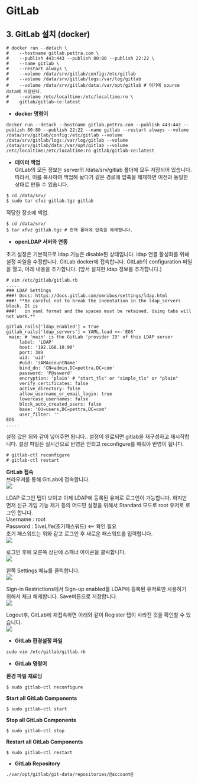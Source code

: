 # GitLab

## 3. GitLab 설치 (docker)
```
# docker run --detach \
#    --hostname gitlab.pettra.com \
#    --publish 443:443 --publish 80:80 --publish 22:22 \
#    --name gitlab \
#    --restart always \
#    --volume /data/srv/gitlab/config:/etc/gitlab
#    --volume /data/srv/gitlab/logs:/var/log/gitlab
#    --volume /data/srv/gitlab/data:/var/opt/gitlab # 여기에 source data에 저장된다.
#    --volume /etc/localtime:/etc/localtime:ro \
#    gitlab/gitlab-ce:latest
```

* **docker 명령어**
```
docker run --detach --hostname gitlab.pettra.com --publish 443:443 --publish 80:80 --publish 22:22 --name gitlab --restart always --volume /data/srv/gitlab/config:/etc/gitlab --volume /data/srv/gitlab/logs:/var/log/gitlab --volume /data/srv/gitlab/data:/var/opt/gitlab --volume /etc/localtime:/etc/localtime:ro gitlab/gitlab-ce:latest
```

* **데이터 백업**  
GitLab의 모든 정보는 server의 /data/srv/gitlab 폴더에 모두 저장되어 있습니다.
따라서, 이를 복사하여 백업해 놨다가 같은 경로에 압축을 해제하면 이전과 동일한 상태로 만들 수 있습니다.
```
$ cd /data/srv/
$ sudo tar cfvz gitlab.tgz gitlab
```
적당한 장소에 백업.
```
$ cd /data/srv/
$ tar xfvz gitlab.tgz # 현재 폴더에 압축을 해제합니다.  
```

* **openLDAP 서버와 연동**  

초기 설정은 기본적으로 ldap 기능은 disable된 상태입니다. ldap 연결 활성화를 위해 설정 파일을 수정합니다. GitLab docker에 접속합니다. GitLab의 configuration 파일을 열고, 아래 내용을 추가합니다.  (앞서 설치한 ldap 정보를 추가합니다.)

```
# vim /etc/gitlab/gitlab.rb
.....
### LDAP Settings
###! Docs: https://docs.gitlab.com/omnibus/settings/ldap.html
###! **Be careful not to break the indentation in the ldap_servers block. It is
###!   in yaml format and the spaces must be retained. Using tabs will not work.**

gitlab_rails['ldap_enabled'] = true
gitlab_rails['ldap_servers'] = YAML.load <<-'EOS'
 main: # 'main' is the GitLab 'provider ID' of this LDAP server
     label: 'LDAP'
     host: '192.168.10.90'
     port: 389
     uid: 'uid'
     #uid: 'sAMAccountName'
     bind_dn: 'CN=admin,DC=pettra,DC=com'
     password: 'P@ssword'
     encryption: 'plain' # "start_tls" or "simple_tls" or "plain"
     verify_certificates: false
     active_directory: false
     allow_username_or_email_login: true
     lowercase_usernames: false
     block_auto_created_users: false
     base: 'OU=users,DC=pettra,DC=com'
     user_filter: ''
EOS
.....
```
설정 값은 위와 같이 넣어주면 됩니다.. 설정이 완료되면 gitlab을 재구성하고 재시작합니다. 설정 파일은 실시간으로 반영은 안되고 reconfigure를 해줘야 반영이 됩니다.
```
# gitlab-ctl reconfigure  
# gitlab-ctl restart  
```

**GitLab 접속**  
브라우져를 통해 GitLab에 접속합니다.  
![](/assets/gitlab_openLDAP_1.png)  

LDAP 로그인 탭이 보이고 이제 LDAP에 등록된 유저로 로그인이 가능합니다. 하지만 먼저 신규 가입 기능 제거 등의 어드민 설정을 위해서 Standard 모드로 root 유저로 로그인 합니다.  
Username : root  
Password : 5iveL!fe(초기패스워드)  <== 확인 필요  
초기 패스워드는 위와 같고 로그인 후 새로운 패스워드를 입력합니다.  
![](/assets/gitlab_openLDAP_2.png)  

로그인 후에 오른쪽 상단에 스패너 아이콘을 클릭합니다.  
![](/assets/gitlab_openLDAP_3.png)  

왼쪽 Settings 메뉴를 클릭합니다.  
![](/assets/gitlab_openLDAP_4.png)  

Sign-in Restrictions에서 Sign-up enabled를 LDAP에 등록된 유저로만 사용하기 위해서 체크 해제합니다. Save버튼으로 저장합니다.  
![](/assets/gitlab_openLDAP_5.png)  

Logout후, GitLab에 재접속하면 아래와 같이 Register 탭이 사라진 것을 확인할 수 있습니다.  
![](/assets/gitlab_openLDAP_6.png)  

* **GitLab 환경설정 파일**
```
sudo vim /etc/gitlab/gitlab.rb
```

* **GitLab 명령어**  

**환경 파일 재로딩**  
```
$ sudo gitlab-ctl reconfigure  
```
**Start all GitLab Components**  
```
$ sudo gitlab-ctl start  
```
**Stop all GitLab Components**  
```
$ sudo gitlab-ctl stop  
```
**Restart all GitLab Components**  
```
$ sudo gitlab-ctl restart  
```

* **GitLab Repository**  
```
./var/opt/gitlab/git-data/repositories/@account@
```